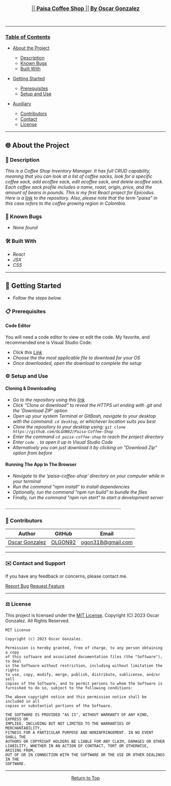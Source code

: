 <br>
<p align="center">
  <u><big>|| <b>Paisa Coffee Shop</b> ||</big></u>
  <u><big> <b>By Oscar Gonzalez</b> </big></u>
</p>
<br>

------------------------------
### <u>Table of Contents</u>
* <a href="#🌐-about-the-project">About the Project</a>
    * <a href="#📖-description">Description</a>
    * <a href="#🦠-known-bugs">Known Bugs</a>
    * <a href="#🛠-built-with">Built With</a>
    <!-- * <a href="#🔍-preview">Preview</a> -->
* <a href="#🏁-getting-started">Getting Started</a>
    * <a href="#📋-prerequisites">Prerequisites</a>
    * <a href="#⚙️-setup-and-use">Setup and Use</a>

* <a href="#🤝-contributors">Auxiliary</a>
    * <a href="#🤝-contributors">Contributors</a>
    * <a href="#✉️-contact-and-support">Contact</a>
    * <a href="#⚖️-license">License</a>
------------------------------
## 🌐 About the Project

### 📖 Description
_This is a Coffee Shop Inventory Manager. It has full CRUD capability, meaning that you can look at a list of coffee sacks, look for a specific coffee sack, add acoffee sack, edit acoffee sack, and delete acoffee sack. Each coffee sack profile includes a name, roast, origin, price, and the amount of beans in pounds. This is my first React project for Epicodus. Here is a [link](https://github.com/OLGON92/Paisa-Coffee-Shop) to the repository. *Also, please note that the term "paisa" in this case refers to the coffee growing region in Colombia.*_
### 🦠 Known Bugs
* _None found_
### 🛠 Built With
* _React_
* _JSX_
* _CSS_


<!-- ### 🔍 Preview -->

------------------------------

## 🏁 Getting Started
* _Follow the steps below._
### 📋 Prerequisites


#### Code Editor
You will need a code editor to view or edit the code. My favorite, and recommended one is Visual Studio Code.
* _Click this [Link](https://code.visualstudio.com/download)_
* _Choose the the most applicable file to download for your OS_
* _Once downloaded, open the download to complete the setup_

### ⚙️ Setup and Use

  #### Cloning & Downloading
  * _Go to the repository using this [link](https://github.com/OLGON92/Paisa-Coffee-Shop)_
  * _Click "Clone or download" to reveal the HTTPS url ending with .git and the 'Download ZIP' option_
  * _Open up your system Terminal or GitBash, navigate to your desktop with the command: `cd Desktop`, or whichever location suits you best_
  * _Clone the repository to your desktop using: `git clone https://github.com/OLGON92/Paisa-Coffee-Shop`_
  * _Enter the command `cd paisa-coffee-shop` to reach the project directory_
  * _Enter `code .` to open it up in Visual Studio Code_
  * _Alternatively you can just download it by clicking on "Download Zip" option from before_

  #### Running The App In The Browser
  * _Navigate to the 'paisa-coffee-shop' directory on your computer while in your terminal_
  * _Run the command "npm install" to install dependencies_
  * _Optionally, run the command "npm run build" to bundle the files_
  * _Finally, run the command "npm run start" to start a development server_
  

..........................................................................................



### 🤝 Contributors

| Author | GitHub | Email |
|--------|:------:|:-----:|
| [Oscar Gonzalez](https://www.linkedin.com/in/oscar-gonzalez-portland-oregon/) | [OLGON92](https://github.com/OLGON92) | [ogon318@gmail.com](mailto:ogon318@gmail.com) |

------------------------------

### ✉️ Contact and Support

If you have any feedback or concerns, please contact me.

<p>
  <a href="https://github.com/OLGON92/Animal-Shelter-API.Solution/issues">Report Bug</a>
  <a href="https://github.com/OLGON92/Animal-Shelter-API.Solution/issues">Request Feature</a>
</p>

------------------------------

### ⚖️ License

This project is licensed under the [MIT License](https://opensource.org/licenses/MIT). Copyright (C) 2023 Oscar Gonzalez. All Rights Reserved.

```
MIT License

Copyright (c) 2023 Oscar Gonzalez.

Permission is hereby granted, free of charge, to any person obtaining a copy
of this software and associated documentation files (the "Software"), to deal
in the Software without restriction, including without limitation the rights
to use, copy, modify, merge, publish, distribute, sublicense, and/or sell
copies of the Software, and to permit persons to whom the Software is
furnished to do so, subject to the following conditions:

The above copyright notice and this permission notice shall be included in all
copies or substantial portions of the Software.

THE SOFTWARE IS PROVIDED "AS IS", WITHOUT WARRANTY OF ANY KIND, EXPRESS OR
IMPLIED, INCLUDING BUT NOT LIMITED TO THE WARRANTIES OF MERCHANTABILITY,
FITNESS FOR A PARTICULAR PURPOSE AND NONINFRINGEMENT. IN NO EVENT SHALL THE
AUTHORS OR COPYRIGHT HOLDERS BE LIABLE FOR ANY CLAIM, DAMAGES OR OTHER
LIABILITY, WHETHER IN AN ACTION OF CONTRACT, TORT OR OTHERWISE, ARISING FROM,
OUT OF OR IN CONNECTION WITH THE SOFTWARE OR THE USE OR OTHER DEALINGS IN THE
SOFTWARE.
```

------------------------------
<center><a href="#">Return to Top</a></center>